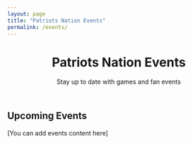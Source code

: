 ```yaml
---
layout: page
title: "Patriots Nation Events"
permalink: /events/
---
```


<header class="blog-hero">
  <div class="overlay"></div>
  <div class="blog-hero-content">
    <h1>Patriots Nation Events</h1>
    <p>Stay up to date with games and fan events</p>
  </div>
</header>

<section class="events-list">
  <h2>Upcoming Events</h2>
  <p>[You can add events content here]</p>
</section>
